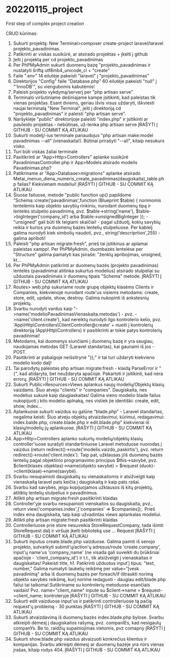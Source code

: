 # 20220115_project
 First step of complex project creation

CRUD kūrimas:
1. Sukurti projektą: New Terminal>composer create-project laravel/laravel projekto_pavadinimas.
2. Patikrinti ar viskas susikūrė, ar atsirado projektas + įkelti į github
3. Įeiti į projektą per cd projekto_pavadinimas
4. Per PhPMyAdmin sukurti duomenų bazę "projekto_pavadinimas ir nustatyti šriftą utf8mb4_unicode_ci + "create"
5. Faile ".env" 14 eilutėje pakeisti "laravel" į "projekto_pavadinimas"
6. Direktorijos "Config" faile "Database.php" 60 eilutėje pakeisti "null" į "'InnoDB'", su viengubomis kabutėmis!
7. Paleisti projekto vykdymą/serverį per "php artisan serve"
8. Terminalo viršutiniame dešiniajame kampe įsitikinti, kad paleistas tik vienas projektas. Esant dviems, geriau išvis visus uždaryti, iškviesti naujai terminalą "New Terminal", įeiti į direktoriją cd "projekto_pavadinimas" ir paleisti "php artisan serve".
9. Naršyklėje "public" direktorijoje paleisti "index.php" ir įsitikinti ar pasileido projektas - nebūtinas, už-tenka php artisan serve
ĮRAŠYTI Į GITHUB - SU COMMIT KĄ ATLIKAU
10. Sukurti modelį/-ius terminale panaudojus "php artisan make:model pavadinimas --all" (vienaskaita!). Būtinai prirašyti "--all", kitaip nesukurs visko.
11. Turi būti viskas žaliai terminale
12. Pasitikrinti ar "App>Http>Controllers" aplanke susikūrė PavadinimasController.php ir App>Models atsirado modelis Pavadinimas.php?
13. Patikriname ar "App>Database>migrations" aplanke atsirado Metai_menuo_diena_numeris_create_pavadinimas(daugiskaita)_table.php failas? Kiekvienam modeliui!
ĮRAŠYTI Į GITHUB - SU COMMIT KĄ ATLIKAU
14. Šiuose failuose, metode "public function up() papildome "Schema::create('pavadinimas',function (Blueprint $table) {
norimomis lentelėmis kaip objekto savybių rinkiniu, nurodant duomenų tipą ir lentelės stulpelio pavadinimą, pvz. $table->string('name'), $table->bigInteger('company_id') arba $table->unsignedBigInteger }); - "unsigned" gali būti tik teigiami skaičiai! - pagal užduotį, kokių savybių reikia ir kurios yra duomenų bazės lentelių stulpeliuose. Per kablelį galima nurodyti kiek simbolių naudoti, pvz., string('descriprtion',255) - galima apriboti!  
15. Paleisti "php artisan migrate:fresh", prieš tai įsitikinus ar aplamai paleistas xampp!. Per PhPMyAdmin, duombazės lentelėse per "Structure" galima pamatyti kas įsirašė: "ženklų apribojimas, unsigned, kt...
16. Per PhPMyAdmin patikrinti ar duomenų bazės (projekto pavadinimas) lentelės (pavadinimai atitinka sukurtus modelius) atsirado stulpeliai su užduotais pavadinimais ir duomenų tipais "Schema" metode.
ĮRAŠYTI Į GITHUB - SU COMMIT KĄ ATLIKAU
17. Routes> web.php sukuriame route grupę objektų klasėms Clients ir Companies, kiekvienoje nurodant route'us visiems metodams: create, store, edit, update, show, destroy. Galima nukopinti iš ankstesnių projektų.
18. Svarbu nurodyti vardus kaip "->name('modelioPavadinimasVienaskaita.metodas') - pvz. ->name('client.create'), kad nereiktų nurodyti ilgo kontrolerio kelio, pvz. 'App\Http\Controllers\ClientController@create' + nueiti į kontrolerių direktoriją (App\Http\Controllers) ir pasitikrinti ar tokie patys kontrolerių pavadinimai!
19. Metodams, kai duomenys siunčiami į duomenų bazę ir yra saugiau, naudojamas metodas GET (Laravel standartas), kai gaunami iš jos - POST.
20. Pasitikrinti ar pabaigoje neišsitrynė ")};" ir tai turi uždaryti kiekvieno modelio kodo dalį!
21. Tai parodytų paleistas php artisan migrate:fresh - klaidą ParseError ir "{", kad atidaryta, bet neuždaryta apačioje. Pakartoti ir įsitikinti, kad nėra errorų.
ĮRAŠYTI Į GITHUB - SU COMMIT KĄ ATLIKAU
22. Sukurti Public>Resources>Views aplankus naujų modelių/Objektų klasių vaizdams. Šiuo atveju "clients" ir "companies". Daugiskaita, nes modelius sukurė kaip daugiaskaitas! Galima vieno modelio blade failus nukopijuoti į kito modelio aplnaką, nes vistiek jie identiški: create, edit, show, index...  
23. Aplankuose sukurti vaizdus su galūne "blade.php" - Laravel standartas, negalima keisti. Šiuo atveju objektų atvaizdavimui, kūrimui, redagavimui: index.balde.php, create.blade.php ir edit.blade.php" kiekvienai iš klasių/modelių jų aplankuose.
ĮRAŠYTI Į GITHUB - SU COMMIT KĄ ATLIKAU
24. App>Http>Controllers aplanko sukurtų modelių/objektų klasių controller'iuose surašyti standartiniuose Laravel metoduose nuorodas į vaizdus (return redirect()->route('modelis.vaizdo_paskirtis'), pvz.  return redirect()->route('client.index'). Taip pat, užklausas į/iš duomenų bazės lentelių pagal objektinio programavimo principus $this->savybė, pvz. $client(klasės objektas)->name(objekto savybė) = $request (duok)->client(klasė)->name(savybė).
25. Svarbu nesupainioti daugiskaitų su vienaskaitomis ir atsižvelgti kaip vienaskaitą laravel pats keičia į daugiskaitą ir kaip pats rašai.
26. Svarbu kad savybės, jeigu kopijuojamos užklausos iš kitų projektų, atitiktų lentelių stulpelius ir pavadinimus.
27. Atlikti php artisan migrate:fresh pasitikrinti klaidas
28. Controller'yje svarbu nesupainioti vienskaitos su daugiskaita, pvz., return view('companies.index',['companies' => $companies]);. Prieš index eina daugiskaita, taip kaip užvadintas views aplankalas modeliui. 
29. Atlikti php artisan migrate:fresh pasitikrinti klaidas
30. Controlleriuose prie store nesuveikia StoreRequestCompany, tada išimti StoreRequest dalį ir viršuje įkelti biblioteką use ... Request
ĮRAŠYTI Į GITHUB - SU COMMIT KĄ ATLIKAU
31. Sukurti inputus create.blade.php vaizduose. Galima paimti iš senojo projekto, sutvarkyti submit'ų/action'ų adresus/route 'create.company', input'ų name'us 'company_name' (ne visada gali suveikti du brūkšniai apačioje - 'client_company_id') ir t.t., tik atsižvelgti į vienaskaitas ir daugiskaitas! Pakeisti title, h1. Patikrinti užduotus input'į tipus: "text, number,"  Galima numatyti laukelių reikšmę per value="Įvesk pavadinimą" arba iš duomenų bazės per foreach/if ištraukti norimą objekto savybės reikšmę, kurį norime redaguoti - daugiau edit/blade.php failui tai taikoma! Sutikriname su kontrolerių metoduose esančiais vaidais! Pvz. name="client_name" inpute su $client->name = $request->client_name; kontroleryje
ĮRAŠYTI Į GITHUB - SU COMMIT KĄ ATLIKAU
32. Sukurti edit vaizduose input'us ir patikrinti controlleriuose tą pačią request'ų problemą - 30 punktas
ĮRAŠYTI Į GITHUB - SU COMMIT KĄ ATLIKAU
33. Sukurti atvaizdavimą iš duomenų bazės index.blade.php bylose. Svarbu atkreipti dėmesį į daugiskaitos rašymą, pvz. companIEs, kad nesigautų companYs. Be to, raidžių supainiojimas vietomis, pvz comapny
ĮRAŠYTI Į GITHUB - SU COMMIT KĄ ATLIKAU
34. Sukurti show.blade.php vaizdus atvaizuoti konkrečius klientus ir kompanijas. Svarbu atkreipti dėmesį ar duomenų bazėje yra nors vienas įrašas, kitaip rodys 404.
ĮRAŠYTI Į GITHUB - SU COMMIT KĄ ATLIKAU






